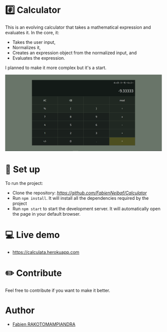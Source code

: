 # :hash: Calculator

This is an evolving calculator that takes a mathematical expression and evaluates it.
In the core, it:
- Takes the user input,
- Normalizes it,
- Creates an expression object from the normalized input, and
- Evaluates the expression.  

I planned to make it more complex but it's a start.

![Calculator](https://github.com/FabienNeibaf/Portfolio/blob/master/src/images/Calculata.png)

# :electric_plug: Set up

To run the project:

- Clone the repository: _https://github.com/FabienNeibaf/Calculator_
- Run `npm install`. It will install all the dependencies required by the project
- Run `npm start` to start the development server. It will automatically open the page in your default browser.

# :computer: Live demo

- https://calculata.herokuapp.com

# :pencil2: Contribute

Feel free to contribute if you want to make it better.

# Author

- [Fabien RAKOTOMAMPIANDRA](https://github.com/FabienNeibaf/)
